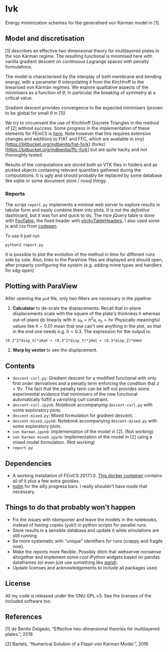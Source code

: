 # lvk

Energy minimization schemes for the generalised von Kármán model in [1].

## Model and discretisation

[1] describes an effective two dimensional theory for multilayered plates in
the von Kármán regime. The resulting functional is minimised here with vanilla
gradient descent on continuous Lagrange spaces with penalty formulations.

The model is characterised by the interplay of both membrane and bending
energy, with a parameter $\theta$ interpolating it from the Kirchhoff to the
linearised von Kármán regimes. We explore qualitative aspects of the
minimisers as a function of $\theta$, in particular the breaking of symmetry
at a critical value.

Gradient descent provides convergence to the expected minimisers (proven to be
global for small $\theta$ in [1])

We try to circumvent the use of Kirchhoff Discrete Triangles in the method 
of [2] without success. Some progress in the implementation of these
elements for FEniCS is [here](https://bitbucket.org/mdbenito/hermite). Note
however that this requires extensive changes and additions to FIAT and FFC, which
are available in (my)[https://bitbucket.org/mdbenito/fiat-fork] 
(forks)[https://bitbucket.org/mdbenito/ffc-fork] but are quite hacky and not
thoroughly tested.

Results of the computations are stored both as VTK files in folders and as
pickled objects containing relevant quantities gathered during the
computations. It is ugly and should probably be replaced by some database like
sqlite or some document store / nosql thingy. 

### Reports

The script `report.py` implements a minimal web server to explore results in tabular
form and easily combine them into plots. It is not the _definitive_ dashboard, but it
was fun and quick to do. The nice jQuery table is done with [FooTable](http://fooplugins.github.io/FooTable/),
the fixed header with [stickyTableHeaders](https://github.com/jmosbech/StickyTableHeaders).
I also used some js and css from [codepen](https://codepen.io).

To use it just run

```shell
python3 report.py
```

It is possible to plot the evolution of the method in time for different runs
side by side. Also, links to the ParaView files are displayed and should open, after
properly configuring the system (e.g. adding mime types and handlers for xdg-open)

## Plotting with ParaView

After opening the `pvd` file, only two filters are necessary in the pipeline:
 1. **Calculator** to de-scale the displacements. Recall that in-plane
  displacements scale with the square of the plate's thickness $h$ whereas
  out-of-plane do linearly with it: $u_h = h^2 u, v_h = h v$
  Physically meaningful values like $h = 0.01$ mean that one can't see anything
  in the plot, so that in the end one needs e.g. $h = 0.3$. The expression for the
  output is: 
  ```
  (0.3^2*disp_X)*iHat + (0.3^2*disp_Y)*jHat + (0.3*disp_Z)*kHat
  ```
 2. **Warp by vector** to see the displacement.


## Contents

* `descent-curl.py`: Gradient descent for a modified functional with only first
  order derivatives and a penalty term enforcing the condition that 
  $z = \nabla v$. The fact that the penalty term can be left out provides
  some experimental evidence that minimisers of the new functional automatically
  fulfill a vanishing curl constraint.
* `descent-curl.ipynb`: Notebook accompanying `descent-curl.py` with some
  exploratory plots.
* `descent-mixed.py`: Mixed formulation for gradient descent.
* `descent-mixed.ipynb`: Notebook accompanying `descent-mixed.py` with some
  exploratory plots.
* `von Karman.ipynb`: Implementation of the model in [2]. (Not working)
* `von Karman mixed.ipynb`: Implementation of the model in [2] using a
  mixed model formulation. (Not working)
* `report.py`

## Dependencies

* A working installation of FEniCS 2017.1.0. [This docker container]()
 contains all of it plus a few extra goodies.
* [tqdm](https://github.com/tqdm/tqdm) for the silly progress bars.
 I really shouldn't have made that necessary.

## Things to do that probably won't happen

* Fix the issues with nbimporter and leave the models in the notebooks,
  instead of having copies (yuk!) in python scripts for parallel runs.
* Store results in a sensible database and update it while simulations are
  still running.
* Be more systematic with "unique" identifiers for runs (crappy and fragile now).
* Make the reports more flexible. Possibly ditch that webserver nonsense
  altogether and implement some cool iPython widgets based on pandas dataframes
  (or even just use something like [qgrid](https://github.com/quantopian/qgrid)).
* Update licenses and acknowledgements to include all packages used.

## License

All my code is released under the GNU GPL v3. See the licenses of the included
software too.

## References

[1] de Benito Delgado, “Effective two-dimensional theories for
multilayered plates.”, 2018

[2] Bartels, “Numerical Solution of a Föppl-von Karman Model.”, 2016
